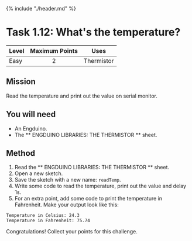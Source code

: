 {% include "./header.md" %}


# Task 1.12: What's the temperature? 

| Level| Maximum Points | Uses |
| ------ |:------:|------|
| Easy | 2 | Thermistor |

## Mission

Read the temperature and print out the value on serial monitor. 

## You will need
* An Engduino.
* The ** ENGDUINO LIBRARIES: THE THERMISTOR ** sheet.

## Method
1. Read the ** ENGDUINO LIBRARIES: THE THERMISTOR ** sheet.
2. Open a new sketch.
3. Save the sketch with a new name: ```readTemp```.
4. Write some code to read the temperature, print out the value and delay 1s.
5. For an extra point, add some code to print the temperature in Fahrenheit. Make your output look like this:

```
Temperature in Celsius: 24.3 
Temperature in Fahrenheit: 75.74   
```


Congratulations! Collect your points for this challenge.

<!---
{% include "./rae.md" %}
-->
